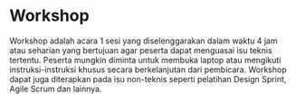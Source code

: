 # Workshop

Workshop adalah acara 1 sesi yang diselenggarakan dalam waktu 4 jam atau seharian yang bertujuan agar peserta dapat menguasai isu teknis tertentu. Peserta mungkin diminta untuk membuka laptop atau mengikuti instruksi-instruksi khusus secara berkelanjutan dari pembicara. Workshop dapat juga diterapkan pada isu non-teknis seperti pelatihan Design Sprint, Agile Scrum dan lainnya.
